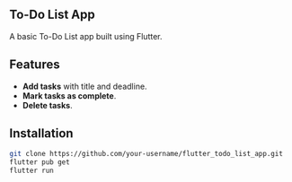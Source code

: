 
## To-Do List App

A basic To-Do List app built using Flutter.

## Features
- **Add tasks** with title and deadline.
- **Mark tasks as complete**.
- **Delete tasks**.

## Installation

   ```bash
   git clone https://github.com/your-username/flutter_todo_list_app.git
   flutter pub get
   flutter run

